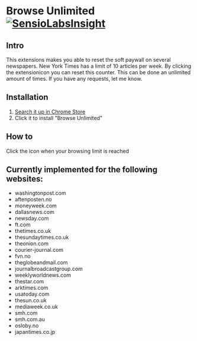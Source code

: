 # Browse Unlimited [![SensioLabsInsight](https://insight.sensiolabs.com/projects/181c5b53-1efb-4c3c-bf06-55e991a0cf7c/mini.png)](https://insight.sensiolabs.com/projects/181c5b53-1efb-4c3c-bf06-55e991a0cf7c)

## Intro
This extensions makes you able to reset the soft paywall on several newspapers.
New York Times has a limit of 10 articles per week. By clicking the extensionicon you can reset this counter. This can be done an unlimited amount of times.
If you have any requests, let me know.

## Installation
1. [Search it up in Chrome Store](https://chrome.google.com/webstore/search/browse%20unlimited?_category=extensions)
2. Click it to install "Browse Unlimited"

## How to
Click the icon when your browsing limit is reached

## Currently implemented for the following websites:
- washingtonpost.com
- aftenposten.no
- moneyweek.com
- dallasnews.com
- newsday.com
- ft.com
- thetimes.co.uk
- thesundaytimes.co.uk
- theonion.com
- courier-journal.com
- fvn.no
- theglobeandmail.com
- journalbroadcastgroup.com
- weeklyworldnews.com
- thestar.com
- arktimes.com
- usatoday.com
- thesun.co.uk
- mediaweek.co.uk
- smh.com
- smh.com.au
- osloby.no
- japantimes.co.jp

